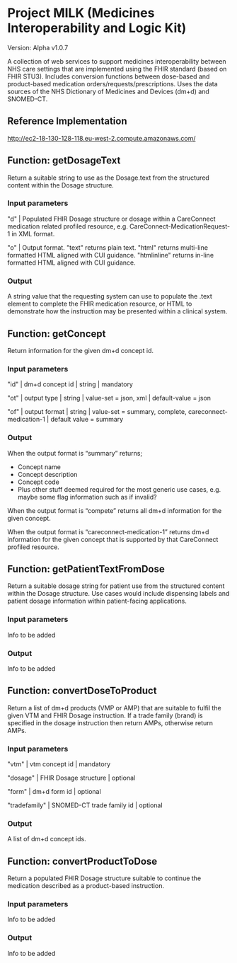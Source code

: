 # Project MILK (Medicines Interoperability and Logic Kit)

Version: Alpha v1.0.7

A collection of web services to support medicines interoperability between NHS care settings that are implemented using the FHIR standard (based on FHIR STU3). Includes conversion functions between dose-based and product-based medication orders/requests/prescriptions. Uses the data sources of the NHS Dictionary of Medicines and Devices (dm+d) and SNOMED-CT.

## Reference Implementation
http://ec2-18-130-128-118.eu-west-2.compute.amazonaws.com/

## Function: getDosageText

Return a suitable string to use as the Dosage.text from the structured content within the Dosage structure.

### Input parameters

"d" | Populated FHIR Dosage structure or dosage within a CareConnect medication related profiled resource, e.g. CareConnect-MedicationRequest-1 in XML format.

"o" | Output format. "text" returns plain text. "html" returns multi-line formatted HTML aligned with CUI guidance. "htmlinline" returns in-line formatted HTML aligned with CUI guidance.

### Output

A string value that the requesting system can use to populate the .text element to complete the FHIR medication resource, or HTML to demonstrate how the instruction may be presented within a clinical system.

## Function: getConcept

Return information for the given dm+d concept id.

### Input parameters

"id" | dm+d concept id | string | mandatory

"ot" | output type | string | value-set = json, xml | default-value = json

"of" | output format | string | value-set = summary, complete, careconnect-medication-1 | default value = summary

### Output

When the output format is “summary” returns;

* Concept name
* Concept description
* Concept code
* Plus other stuff deemed required for the most generic use cases, e.g. maybe some flag information such as if invalid?

When the output format is “compete” returns all dm+d information for the given concept. 

When the output format is “careconnect-medication-1” returns dm+d information for the given concept that is supported by that CareConnect profiled resource.

## Function: getPatientTextFromDose

Return a suitable dosage string for patient use from the structured content within the Dosage structure. Use cases would include dispensing labels and patient dosage information within patient-facing applications. 

### Input parameters

Info to be added

### Output

Info to be added

## Function: convertDoseToProduct

Return a list of dm+d products (VMP or AMP) that are suitable to fulfil the given VTM and FHIR Dosage instruction. If a trade family (brand) is specified in the dosage instruction then return AMPs, otherwise return AMPs.

### Input parameters

"vtm" | vtm concept id | mandatory

"dosage" | FHIR Dosage structure | optional

"form" | dm+d form id | optional

"tradefamily" | SNOMED-CT trade family id | optional

### Output

A list of dm+d concept ids.

## Function: convertProductToDose

Return a populated FHIR Dosage structure suitable to continue the medication described as a product-based instruction.

### Input parameters

Info to be added

### Output

Info to be added
